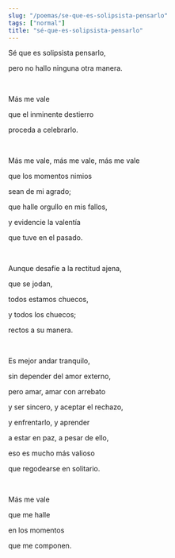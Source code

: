 ```yaml
---
slug: "/poemas/se-que-es-solipsista-pensarlo"
tags: ["normal"]
title: "sé-que-es-solipsista-pensarlo"
---
```

Sé que es solipsista pensarlo,

pero no hallo ninguna otra manera.

&nbsp;

Más me vale

que el inminente destierro

proceda a celebrarlo.

&nbsp;

Más me vale, más me vale, más me vale

que los momentos nimios

sean de mi agrado;

que halle orgullo en mis fallos,

y evidencie la valentía

que tuve en el pasado.

&nbsp;

Aunque desafíe a la rectitud ajena,

que se jodan,

todos estamos chuecos,

y todos los chuecos;

rectos a su manera.

&nbsp;

Es mejor andar tranquilo,

sin depender del amor externo,

pero amar, amar con arrebato

y ser sincero, y aceptar el rechazo,

y enfrentarlo, y aprender

a estar en paz, a pesar de ello,

eso es mucho más valioso

que regodearse en solitario.

&nbsp;

Más me vale

que me halle

en los momentos

que me componen.